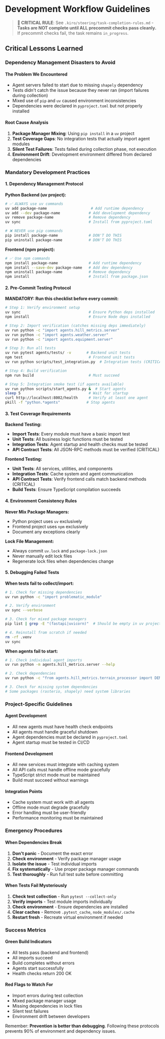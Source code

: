 # Development Workflow Guidelines

> **🚨 CRITICAL RULE**: See `.kiro/steering/task-completion-rules.md` - **Tasks are NOT complete until ALL precommit checks pass cleanly.** If precommit checks fail, the task remains `in_progress`.

## Critical Lessons Learned

### Dependency Management Disasters to Avoid

#### The Problem We Encountered
- Agent servers failed to start due to missing `shapely` dependency
- Tests didn't catch the issue because they never ran (import failures during collection)
- Mixed use of `pip` and `uv` caused environment inconsistencies
- Dependencies were declared in `pyproject.toml` but not properly installed

#### Root Cause Analysis
1. **Package Manager Mixing**: Using `pip install` in a `uv` project
2. **Test Coverage Gaps**: No integration tests that actually import agent modules
3. **Silent Test Failures**: Tests failed during collection phase, not execution
4. **Environment Drift**: Development environment differed from declared dependencies

### Mandatory Development Practices

#### 1. Dependency Management Protocol

**Python Backend (uv project):**
```bash
# ✅ ALWAYS use uv commands
uv add package-name                    # Add runtime dependency
uv add --dev package-name             # Add development dependency
uv remove package-name                # Remove dependency
uv sync                               # Install from pyproject.toml

# ❌ NEVER use pip commands
pip install package-name              # DON'T DO THIS
pip uninstall package-name            # DON'T DO THIS
```

**Frontend (npm project):**
```bash
# ✅ Use npm commands
npm install package-name              # Add runtime dependency
npm install --save-dev package-name   # Add dev dependency
npm uninstall package-name            # Remove dependency
npm install                           # Install from package.json
```

#### 2. Pre-Commit Testing Protocol

**MANDATORY: Run this checklist before every commit:**

```bash
# Step 1: Verify environment setup
uv sync                               # Ensure Python deps installed
npm install                           # Ensure Node deps installed

# Step 2: Import verification (catches missing deps immediately)
uv run python -c "import agents.hill_metrics.server"
uv run python -c "import agents.weather.server" 
uv run python -c "import agents.equipment.server"

# Step 3: Run all tests
uv run pytest agents/tests/ -v       # Backend unit tests
npm test                              # Frontend unit tests
uv run python scripts/test_integration.py  # Integration tests (CRITICAL)

# Step 4: Build verification
npm run build                         # Must succeed

# Step 5: Integration smoke test (if agents available)
uv run python scripts/start_agents.py &  # Start agents
sleep 5                               # Wait for startup
curl http://localhost:8002/health     # Verify at least one agent
pkill -f "python.*agents"            # Stop agents
```

#### 3. Test Coverage Requirements

**Backend Testing:**
- **Import Tests**: Every module must have a basic import test
- **Unit Tests**: All business logic functions must be tested
- **Integration Tests**: Agent startup and health checks must be tested
- **API Contract Tests**: All JSON-RPC methods must be verified (CRITICAL)

**Frontend Testing:**
- **Unit Tests**: All services, utilities, and components
- **Integration Tests**: Cache system and agent communication
- **API Contract Tests**: Verify frontend calls match backend methods (CRITICAL)
- **Build Tests**: Ensure TypeScript compilation succeeds

#### 4. Environment Consistency Rules

**Never Mix Package Managers:**
- Python project uses `uv` exclusively
- Frontend project uses `npm` exclusively
- Document any exceptions clearly

**Lock File Management:**
- Always commit `uv.lock` and `package-lock.json`
- Never manually edit lock files
- Regenerate lock files when dependencies change

#### 5. Debugging Failed Tests

**When tests fail to collect/import:**
```bash
# 1. Check for missing dependencies
uv run python -c "import problematic_module"

# 2. Verify environment
uv sync --verbose

# 3. Check for mixed package managers
pip list | grep -E "(fastapi|uvicorn)"  # Should be empty in uv project

# 4. Reinstall from scratch if needed
rm -rf .venv
uv sync
```

**When agents fail to start:**
```bash
# 1. Check individual agent imports
uv run python -m agents.hill_metrics.server --help

# 2. Check dependencies
uv run python -c "from agents.hill_metrics.terrain_processor import DEMProcessor"

# 3. Check for missing system dependencies
# Some packages (rasterio, shapely) need system libraries
```

### Project-Specific Guidelines

#### Agent Development
- All new agents must have health check endpoints
- All agents must handle graceful shutdown
- Agent dependencies must be declared in `pyproject.toml`
- Agent startup must be tested in CI/CD

#### Frontend Development  
- All new services must integrate with caching system
- All API calls must handle offline mode gracefully
- TypeScript strict mode must be maintained
- Build must succeed without warnings

#### Integration Points
- Cache system must work with all agents
- Offline mode must degrade gracefully
- Error handling must be user-friendly
- Performance monitoring must be maintained

### Emergency Procedures

#### When Dependencies Break
1. **Don't panic** - Document the exact error
2. **Check environment** - Verify package manager usage
3. **Isolate the issue** - Test individual imports
4. **Fix systematically** - Use proper package manager commands
5. **Test thoroughly** - Run full test suite before committing

#### When Tests Fail Mysteriously
1. **Check test collection** - Run `pytest --collect-only`
2. **Verify imports** - Test module imports individually  
3. **Check environment** - Ensure dependencies are installed
4. **Clear caches** - Remove `.pytest_cache`, `node_modules/.cache`
5. **Restart fresh** - Recreate virtual environment if needed

### Success Metrics

#### Green Build Indicators
- All tests pass (backend and frontend)
- All imports succeed
- Build completes without errors
- Agents start successfully
- Health checks return 200 OK

#### Red Flags to Watch For
- Import errors during test collection
- Mixed package manager usage
- Missing dependencies in lock files
- Silent test failures
- Environment drift between developers

Remember: **Prevention is better than debugging**. Following these protocols prevents 90% of environment and dependency issues.